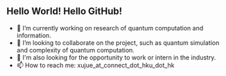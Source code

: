## Hello World! Hello GitHub!

- 🔭 I’m currently working on research of quantum computation and information.
- 👯 I’m looking to collaborate on the project, such as quantum simulation and complexity of quantum computation.
- 💼 I'm also looking for the opportunity to work or intern in the industry.
- 📫 How to reach me: xujue_at_connect_dot_hku_dot_hk
  
<!-- [jue-xu.github.io](https://jue-xu.github.io/) -->
<!-- indie? open science? -->

<!-- - I’m currently working on ...
- 🌱 I’m currently learning mathematics and computer science theory for quantum computation.
-  -->

<!--
**Jue-Xu/Jue-Xu** is a ✨ _special_ ✨ repository because its `README.md` (this file) appears on your GitHub profile.

Here are some ideas to get you started:

- 🔭 I’m currently working on ...
- 🌱 I’m currently learning ...
- 👯 I’m looking to collaborate on ...
- 🤔 I’m looking for help with ...
- 💬 Ask me about ...
- 📫 How to reach me: ...
- 😄 Pronouns: ...
- ⚡ Fun fact: ...

-->
